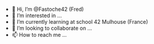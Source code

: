 - 👋 Hi, I’m @Fastoche42 (Fred)
- 👀 I’m interested in ...
- 🌱 I’m currently learning at school 42 Mulhouse (France)
- 💞️ I’m looking to collaborate on ...
- 📫 How to reach me ...

<!---
Fastoche42/Fastoche42 is a ✨ special ✨ repository because its `README.md` (this file) appears on your GitHub profile.
You can click the Preview link to take a look at your changes.
--->
